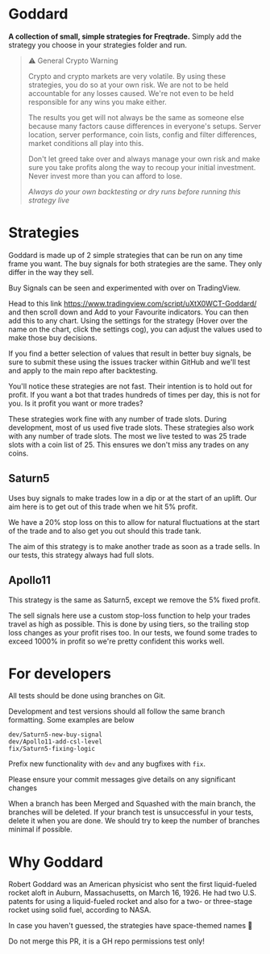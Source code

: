 # Goddard

**A collection of small, simple strategies for Freqtrade.** Simply add the strategy you choose in your strategies folder and run.



> ⚠️ General Crypto Warning
> 
> Crypto and crypto markets are very volatile. By using these strategies, you do so at your own risk. We are not to be held accountable for any losses caused. We're not even to be held responsible for any wins you make either.
>
>The results you get will not always be the same as someone else because many factors cause differences in everyone's setups. Server location, server performance, coin lists, config and filter differences, market conditions all play into this.
>
>Don't let greed take over and always manage your own risk and make sure you take profits along the way to recoup your initial investment. Never invest more than you can afford to lose.
>
> *Always do your own backtesting or dry runs before running this strategy live*



# Strategies

Goddard is made up of 2 simple strategies that can be run on any time frame you want. The buy signals for both strategies are the same. They only differ in the way they sell.

Buy Signals can be seen and experimented with over on TradingView. 

Head to this link https://www.tradingview.com/script/uXtX0WCT-Goddard/ and then scroll down and Add to your Favourite indicators. You can then add this to any chart. Using the settings for the strategy (Hover over the name on the chart, click the settings cog), you can adjust the values used to make those buy decisions.

If you find a better selection of values that result in better buy signals, be sure to submit these using the issues tracker within GitHub and we'll test and apply to the main repo after backtesting.

You'll notice these strategies are not fast. Their intention is to hold out for profit. If you want a bot that trades hundreds of times per day, this is not for you. Is it profit you want or more trades?

These strategies work fine with any number of trade slots. During development, most of us used five trade slots. These strategies also work with any number of trade slots. The most we live tested to was 25 trade slots with a coin list of 25. This ensures we don't miss any trades on any coins.


## Saturn5
Uses buy signals to make trades low in a dip or at the start of an uplift. Our aim here is to get out of this trade when we hit 5% profit.

We have a 20% stop loss on this to allow for natural fluctuations at the start of the trade and to also get you out should this trade tank.

The aim of this strategy is to make another trade as soon as a trade sells. In our tests, this strategy always had full slots.

## Apollo11
This strategy is the same as Saturn5, except we remove the 5% fixed profit. 

The sell signals here use a custom stop-loss function to help your trades travel as high as possible. This is done by using tiers, so the trailing stop loss changes as your profit rises too. In our tests, we found some trades to exceed 1000% in profit so we're pretty confident this works well.



# For developers

All tests should be done using branches on Git. 

Development and test versions should all follow the same branch formatting. Some examples are below
```
dev/Saturn5-new-buy-signal
dev/Apollo11-add-csl-level
fix/Saturn5-fixing-logic
```

Prefix new functionality with `dev` and any bugfixes with `fix`. 

Please ensure your commit messages give details on any significant changes

When a branch has been Merged and Squashed with the main branch, the branches will be deleted. If your branch test is unsuccessful in your tests, delete it when you are done. We should try to keep the number of branches minimal if possible.



# Why Goddard

Robert Goddard was an American physicist who sent the first liquid-fueled rocket aloft in Auburn, Massachusetts, on March 16, 1926. He had two U.S. patents for using a liquid-fueled rocket and also for a two- or three-stage rocket using solid fuel, according to NASA. 

In case you haven't guessed, the strategies have space-themed names 🚀

Do not merge this PR, it is a GH repo permissions test only!